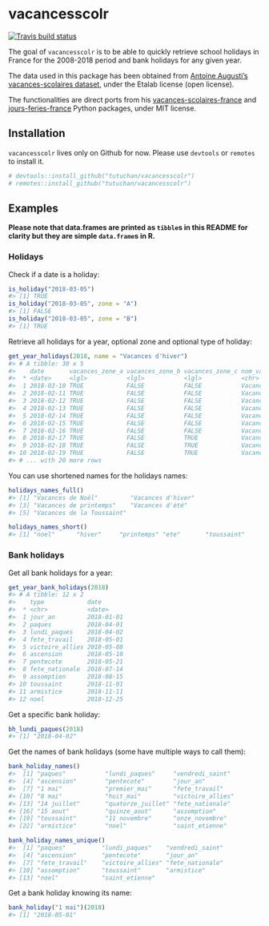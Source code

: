 
<!-- README.md is generated from README.Rmd. Please edit that file -->

# vacancesscolr

[![Travis build
status](https://travis-ci.org/Tutuchan/vacancesscolr.svg?branch=master)](https://travis-ci.org/Tutuchan/vacancesscolr)

The goal of `vacancesscolr` is to be able to quickly retrieve school
holidays in France for the 2008-2018 period and bank holidays for any
given year.

The data used in this package has been obtained from [Antoine Augusti’s
vacances-scolaires
dataset](https://github.com/AntoineAugusti/vacances-scolaires), under
the Etalab license (open license).

The functionalities are direct ports from his
[vacances-scolaires-france](https://github.com/AntoineAugusti/vacances-scolaires-france)
and
[jours-feries-france](https://github.com/AntoineAugusti/jours-feries-france)
Python packages, under MIT license.

## Installation

`vacancesscolr` lives only on Github for now. Please use `devtools` or
`remotes` to install it.

``` r
# devtools::install_github("tutuchan/vacancesscolr")
# remotes::install_github("tutuchan/vacancesscolr")
```

## Examples

**Please note that data.frames are printed as `tibble`s in this README
for clarity but they are simple `data.frame`s in R.**

### Holidays

Check if a date is a holiday:

``` r
is_holiday("2018-03-05")
#> [1] TRUE
is_holiday("2018-03-05", zone = "A")
#> [1] FALSE
is_holiday("2018-03-05", zone = "B")
#> [1] TRUE
```

Retrieve all holidays for a year, optional zone and optional type of
holiday:

``` r
get_year_holidays(2018, name = "Vacances d'hiver")
#> # A tibble: 30 x 5
#>    date       vacances_zone_a vacances_zone_b vacances_zone_c nom_vacances
#>  * <date>     <lgl>           <lgl>           <lgl>           <chr>       
#>  1 2018-02-10 TRUE            FALSE           FALSE           Vacances d'…
#>  2 2018-02-11 TRUE            FALSE           FALSE           Vacances d'…
#>  3 2018-02-12 TRUE            FALSE           FALSE           Vacances d'…
#>  4 2018-02-13 TRUE            FALSE           FALSE           Vacances d'…
#>  5 2018-02-14 TRUE            FALSE           FALSE           Vacances d'…
#>  6 2018-02-15 TRUE            FALSE           FALSE           Vacances d'…
#>  7 2018-02-16 TRUE            FALSE           FALSE           Vacances d'…
#>  8 2018-02-17 TRUE            FALSE           TRUE            Vacances d'…
#>  9 2018-02-18 TRUE            FALSE           TRUE            Vacances d'…
#> 10 2018-02-19 TRUE            FALSE           TRUE            Vacances d'…
#> # ... with 20 more rows
```

You can use shortened names for the holidays names:

``` r
holidays_names_full()
#> [1] "Vacances de Noël"         "Vacances d'hiver"        
#> [3] "Vacances de printemps"    "Vacances d'été"          
#> [5] "Vacances de la Toussaint"

holidays_names_short()
#> [1] "noel"      "hiver"     "printemps" "ete"       "toussaint"
```

### Bank holidays

Get all bank holidays for a year:

``` r
get_year_bank_holidays(2018)
#> # A tibble: 12 x 2
#>    type            date      
#>  * <chr>           <date>    
#>  1 jour_an         2018-01-01
#>  2 paques          2018-04-01
#>  3 lundi_paques    2018-04-02
#>  4 fete_travail    2018-05-01
#>  5 victoire_allies 2018-05-08
#>  6 ascension       2018-05-10
#>  7 pentecote       2018-05-21
#>  8 fete_nationale  2018-07-14
#>  9 assomption      2018-08-15
#> 10 toussaint       2018-11-01
#> 11 armistice       2018-11-11
#> 12 noel            2018-12-25
```

Get a specific bank holiday:

``` r
bh_lundi_paques(2018)
#> [1] "2018-04-02"
```

Get the names of bank holidays (some have multiple ways to call them):

``` r
bank_holiday_names()
#>  [1] "paques"           "lundi_paques"     "vendredi_saint"  
#>  [4] "ascension"        "pentecote"        "jour_an"         
#>  [7] "1 mai"            "premier_mai"      "fete_travail"    
#> [10] "8 mai"            "huit_mai"         "victoire_allies" 
#> [13] "14 juillet"       "quatorze_juillet" "fete_nationale"  
#> [16] "15 aout"          "quinze_aout"      "assomption"      
#> [19] "toussaint"        "11 novembre"      "onze_novembre"   
#> [22] "armistice"        "noel"             "saint_etienne"

bank_holiday_names_unique()
#>  [1] "paques"          "lundi_paques"    "vendredi_saint" 
#>  [4] "ascension"       "pentecote"       "jour_an"        
#>  [7] "fete_travail"    "victoire_allies" "fete_nationale" 
#> [10] "assomption"      "toussaint"       "armistice"      
#> [13] "noel"            "saint_etienne"
```

Get a bank holiday knowing its name:

``` r
bank_holiday("1 mai")(2018)
#> [1] "2018-05-01"
```
